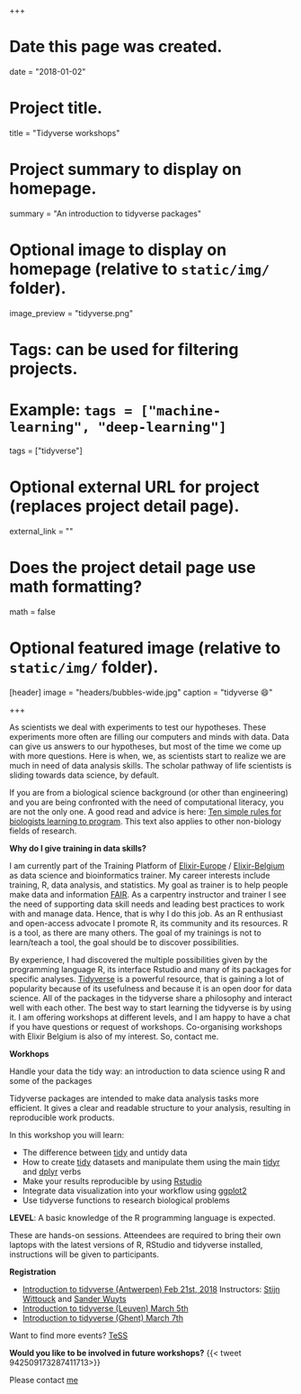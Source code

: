 +++
# Date this page was created.
date = "2018-01-02"

# Project title.
title = "Tidyverse workshops"

# Project summary to display on homepage.
summary = "An introduction to tidyverse packages"

# Optional image to display on homepage (relative to `static/img/` folder).
image_preview = "tidyverse.png"

# Tags: can be used for filtering projects.
# Example: `tags = ["machine-learning", "deep-learning"]`
tags = ["tidyverse"]

# Optional external URL for project (replaces project detail page).
external_link = ""

# Does the project detail page use math formatting?
math = false

# Optional featured image (relative to `static/img/` folder).
[header]
image = "headers/bubbles-wide.jpg"
caption = "tidyverse :smile:"

+++

As scientists we deal with experiments to test our hypotheses. These experiments more often are filling our computers and minds with data. Data can give us 
answers to our hypotheses, but most of the time we come up with more questions. Here is when, we, as scientists start to realize we are much in need of data analysis skills. The scholar pathway of life scientists is sliding towards data science, by default.

If you are from a biological science background (or other than engineering) and you are being confronted with the need of computational literacy, you are not 
the only one. A good read and advice is here: [Ten simple rules for biologists learning to program](http://journals.plos.org/ploscompbiol/article?id=10.1371/journal.pcbi.1005871). This text also applies to other non-biology fields of 
research.

**Why do I give training in data skills?**

I am currently part of the Training Platform of [Elixir-Europe](https://www.elixir-europe.org/) / [Elixir-Belgium](https://www.elixir-belgium.org/) as data science and bioinformatics trainer. My career interests include training, R, data analysis, and statistics. My goal as trainer is to help people make data and information [FAIR](https://www.nature.com/articles/sdata201618.pdf). As a carpentry 
instructor and trainer I see the need of supporting data skill needs and leading best practices to work with and manage data.  Hence, that is why I do this job. 
As an R enthusiast and open-access advocate I promote R, its community and its resources. R is a tool, as there are many others. The goal of my trainings is not to learn/teach a tool, the goal should be to discover possibilities.

By experience, I had discovered the multiple possibilities given by the programming language R, its interface Rstudio and many of its packages for specific analyses. [Tidyverse](https://www.tidyverse.org/) is a powerful resource, that is gaining a lot of popularity because of its usefulness and because it is an open door for data science. All of the packages in the tidyverse share a philosophy and interact 
well with each other. The best way to start learning the tidyverse is by using 
it. I am offering workshops at different levels, and I am happy to have a chat if you have questions or request of workshops. Co-organising workshops with Elixir Belgium is also of my interest. So, contact me.

**Workhops**

Handle your data the tidy way: an introduction to data science using R and some 
of the  packages

Tidyverse packages are intended to make data analysis tasks more efficient. It gives a clear and readable structure to your analysis, resulting in reproducible work products.

In this workshop you will learn:

  - The difference between [tidy](http://tidyr.tidyverse.org/articles/tidy-data.html) and untidy data
  - How to create [tidy](http://tidyr.tidyverse.org/articles/tidy-data.html#sec:tidying) datasets and manipulate them using the main [tidyr](http://tidyr.tidyverse.org/index.html) and [dplyr](http://dplyr.tidyverse.org/index.html) verbs
  - Make your results reproducible by using [Rstudio](https://www.rstudio.com/)
  - Integrate data visualization into your workflow using [ggplot2](http://ggplot2.tidyverse.org/)
  - Use tidyverse functions to research biological problems


**LEVEL**: A basic knowledge of the R programming language is expected.

These are hands-on sessions. Atteendees are required to bring their own laptops with the latest versions of R, RStudio and tidyverse installed, instructions 
will be given to participants.

**Registration**

  - [Introduction to tidyverse (Antwerpen) Feb 21st, 2018](http://www.vib.be/en/training/research-training/courses/Pages/Elixir-tidyverse-Intro-Feb2018-Antwerp.aspx) Instructors: [Stijn Wittouck](https://github.com/SWittouck) and [Sander Wuyts](https://github.com/swuyts)
  - [Introduction to tidyverse (Leuven) March 5th](http://www.vib.be/en/training/research-training/courses/Pages/Elixir-tidyverse-Intro-March2018-Leuven.aspx)
  - [Introduction to tidyverse (Ghent) March 7th](http://www.vib.be/en/training/research-training/courses/Pages/Elixir-tidyverse-Intro-March2018-Ghent.aspx)
  
Want to find more events?
[TeSS](https://tess.elixir-europe.org/events) 
  
**Would you like to be involved in future workshops?**
{{< tweet 942509173287411713>}}

Please contact [me](../../#contact) 
